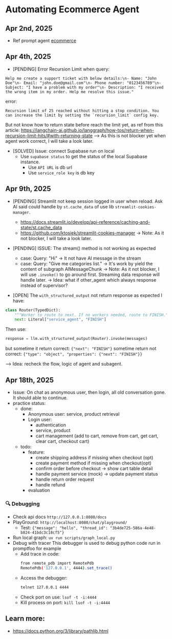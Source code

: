 # Automating Ecommerce Agent

## Apr 2nd, 2025
- Ref prompt agent [ecommerce](https://help.kustomer.com/e-commerce-example-BJtDzOxJl)

## Apr 4th, 2025
- [PENDING] Error Recursion Limit when query:
```
Help me create a support ticket with below details:\n- Name: "John Doe"\n- Email: "john.doe@gmail.com"\n- Phone number: "0123456789"\n- Subject: "I have a problem with my order"\n- Description: "I received the wrong item in my order. Help me resolve this issue."
```
error:
```
Recursion limit of 25 reached without hitting a stop condition. You can increase the limit by setting the `recursion_limit` config key.
```
But not know how to return state before reach the limit yet, as ref from this article: https://langchain-ai.github.io/langgraph/how-tos/return-when-recursion-limit-hits/#with-returning-state
--> As this is not blocker yet when agent work correct, I will take a look later.

- [SOLVED] Issue: connect Supabase run on local
    - Use `supabase status` to get the status of the local Supabase instance.
      - Use `API URL` is db url
      - Use `service_role key` is db key

## Apr 9th, 2025
- [PENDING] Streamlit not keep session logged in user when reload. Ask AI said could handle by `st.cache_data` of use lib `streamlit-cookies-manager`.
  - https://docs.streamlit.io/develop/api-reference/caching-and-state/st.cache_data
  - https://github.com/ktosiek/streamlit-cookies-manager
-> Note: As it not blocker, I will take a look later.

- [PENDING] ISSUE: The stream() method is not working as expected
  - case: Query: "Hi" -> It not have AI message in the stream
  - case: Query: "Give me categories list." -> It's work by yield the content of subgraph AIMessageChunk
-> Note: As it not blocker, I will use `.invoke()` to go around first. Streaming data response will handle later.
-> Idea: what if other_agent which always response instead of supervisor?

- [OPEN] The `with_structured_output` not return response as expected
I have:
```python
class Router(TypedDict):
    """Worker to route to next. If no workers needed, route to FINISH."""
    next: Literal["service_agent", "FINISH"]
```
Then use:
```python
response = llm.with_structured_output(Router).invoke(messages)
```
but sometime it return correct:
`{"next": "FINISH"}`
sometime return not correct:
`{"type": "object", "properties": {"next": "FINISH"}}`

--> Idea: recheck the flow, logic of agent and subagent.

## Apr 18th, 2025
- Issue: On chat as anonymous user, then login, all old conversation gone. It should able to continue.
- practice status:
  - done:
    - Anonymous user: service, product retrieval
    - Login user:
      - authentication
      - service, product
      - cart management (add to cart, remove from cart, get cart, clear cart, checkout cart)
  - todo:
    - feature:
      - create shipping address if missing when checkout (opt)
      - create payment method if missing when checkout(opt)
      - confirm order before checkout -> show cart table detail
      - handle payment service (mock) -> update payment status
      - handle return order request
      - handle refund
    - evaluation

### 🔍 Debugging
- Check api docs `http://127.0.0.1:8080/docs`
- PlayGround: `http://localhost:8080/chat/playground/`
    - Test: `{"message": "hello", "thread_id": "3b4de725-586a-4e48-b824-41bdc3c18cf5"}`
- Run local graph: `uv run scripts/graph_local.py`
- Debug with tracer
  This debugger is used to debug python code run in promptfoo for example
  - Add trace in code:
    ```bash
    from remote_pdb import RemotePdb
    RemotePdb('127.0.0.1', 4444).set_trace()
    ```
  - Access the debugger:
    ```bash
    telnet 127.0.0.1 4444
    ```
  - Check port on use: `lsof -t -i:4444`
  - Kill process on port: `kill lsof -t -i:4444`


## Learn more:
- https://docs.python.org/3/library/pathlib.html